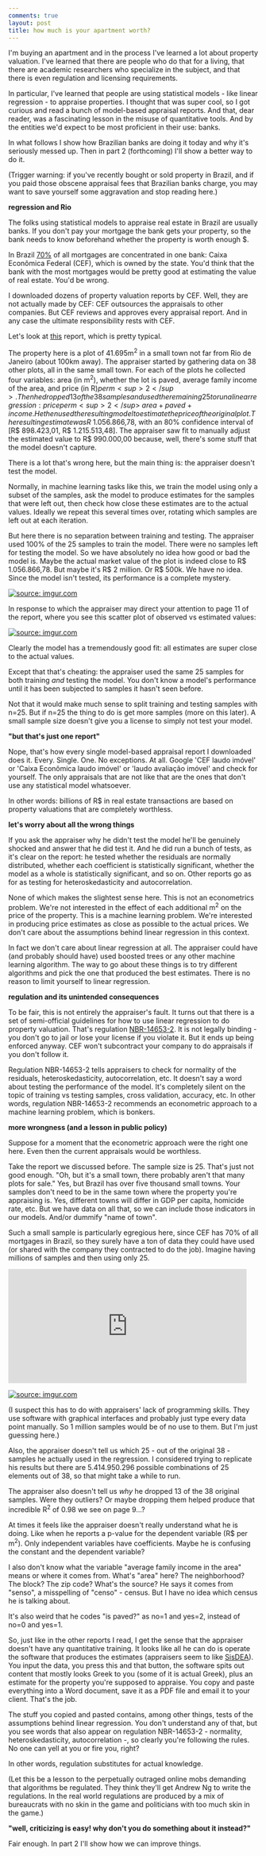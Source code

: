 ```yaml
---
comments: true
layout: post
title: how much is your apartment worth?
---
```


I'm buying an apartment and in the process I've learned a lot about property valuation. I've learned that there are people who do that for a living, that there are academic researchers who specialize in the subject, and that there is even regulation and licensing requirements. 

In particular, I've learned that people are using statistical models - like linear regression - to appraise properties. I thought that was super cool, so I got curious and read a bunch of model-based appraisal reports. And that, dear reader, was a fascinating lesson in the misuse of quantitative tools. And by the entities we'd expect to be most proficient in their use: banks.

In what follows I show how Brazilian banks are doing it today and why it's seriously messed up. Then in part 2 (forthcoming) I'll show a better way to do it.

(Trigger warning: if you've recently bought or sold property in Brazil, and if you paid those obscene appraisal fees that Brazilian banks charge, you may want to save yourself some aggravation and stop reading here.)

**regression and Rio**

The folks using statistical models to appraise real estate in Brazil are usually banks. If you don't pay your mortgage the bank gets your property, so the bank needs to know beforehand whether the property is worth enough $.

In Brazil [70%](https://www1.folha.uol.com.br/mercado/2018/09/volume-de-credito-imobiliario-e-metade-do-concedido-ha-quatro-anos.shtml) of all mortgages are concentrated in one bank: Caixa Econômica Federal (CEF), which is owned by the state. You'd think that the bank with the most mortgages would be pretty good at estimating the value of real estate. You'd be wrong.

I downloaded dozens of property valuation reports by CEF. Well, they are not actually made by CEF: CEF outsources the appraisals to other companies. But CEF reviews and approves every appraisal report. And in any case the ultimate responsibility rests with CEF.

Let's look at [this](https://www.brameleiloes.com.br/principal/pub/Image/20181025040759LAUDO_CAIXA.pdf) report, which is pretty typical.

The property here is a plot of 41.695m<sup>2</sup> in a small town not far from Rio de Janeiro (about 100km away). The appraiser started by gathering data on 38 other plots, all in the same small town. For each of the plots he collected four variables: area (in m<sup>2</sup>), whether the lot is paved, average family income of the area, and price (in R$) per m<sup>2</sup>. Then he dropped 13 of the 38 samples and used the remaining 25 to run a linear regression: price per m<sup>2</sup> ~ area + paved + income. He then used the resulting model to estimate the price of the original plot. The resulting estimate was R$ 1.056.866,78, with an 80% confidence interval of [R$ 898.423,01, R$ 1.215.513,48]. The appraiser saw fit to manually adjust the estimated value to R$ 990.000,00 because, well, there's some stuff that the model doesn't capture.

There is a lot that's wrong here, but the main thing is: the appraiser doesn't test the model.

Normally, in machine learning tasks like this, we train the model using only a subset of the samples, ask the model to produce estimates for the samples that were left out, then check how close these estimates are to the actual values. Ideally we repeat this several times over, rotating which samples are left out at each iteration.

But here there is no separation between training and testing. The appraiser used 100% of the 25 samples to train the model. There were no samples left for testing the model. So we have absolutely no idea how good or bad the model is. Maybe the actual market value of the plot is indeed close to R$ 1.056.866,78. But maybe it's R$ 2 million. Or R$ 500k. We have no idea. Since the model isn't tested, its performance is a complete mystery.

<a href="https://imgur.com/s55GvZa"><img src="https://i.imgur.com/s55GvZa.jpg" title="source: imgur.com" /></a>

In response to which the appraiser may direct your attention to page 11 of the report, where you see this scatter plot of observed vs estimated values:

<a href="https://imgur.com/nfxEGTy"><img src="https://i.imgur.com/nfxEGTy.png" title="source: imgur.com" /></a>

Clearly the model has a tremendously good fit: all estimates are super close to the actual values.

Except that that's cheating: the appraiser used the same 25 samples for both training *and* testing the model. You don't know a model's performance until it has been subjected to samples it hasn't seen before.

Not that it would make much sense to split training and testing samples with n=25. But if n=25 the thing to do is get more samples (more on this later). A small sample size doesn't give you a license to simply not test your model.

**"but that's just one report"**

Nope, that's how every single model-based appraisal report I downloaded does it. Every. Single. One. No exceptions. At all. Google 'CEF laudo imóvel' or 'Caixa Econômica laudo imóvel' or 'laudo avaliação imóvel' and check for yourself. The only appraisals that are not like that are the ones that don't use any statistical model whatsoever.

In other words: billions of R$ in real estate transactions are based on property valuations that are completely worthless.

**let's worry about all the wrong things**

If you ask the appraiser why he didn't test the model he'll be genuinely shocked and answer that he did test it. And he did run a bunch of tests, as it's clear on the report: he tested whether the residuals are normally distributed, whether each coefficient is statistically significant, whether the model as a whole is statistically significant, and so on. Other reports go as for as testing for heteroskedasticity and autocorrelation.

None of which makes the slightest sense here. This is not an econometrics problem. We're not interested in the effect of each additional m<sup>2</sup> on the price of the property. This is a machine learning problem. We're interested in producing price estimates as close as possible to the actual prices. We don't care about the assumptions behind linear regression in this context.

In fact we don't care about linear regression at all. The appraiser could have (and probably should have) used boosted trees or any other machine learning algorithm. The way to go about these things is to try different algorithms and pick the one that produced the best estimates. There is no reason to limit yourself to linear regression.

**regulation and its unintended consequences**

To be fair, this is not entirely the appraiser's fault. It turns out that there is a set of semi-official guidelines for how to use linear regression to do property valuation. That's regulation [NBR-14653-2](http://bittarpericias.com.br/wp-content/uploads/2017/02/Avaliacao-Bens-Imoveis-Urbanos-Procedimentos-Gerias-NBR-14653-2.pdf). It is not legally binding - you don't go to jail or lose your license if you violate it. But it ends up being enforced anyway. CEF won't subcontract your company to do appraisals if you don't follow it.

Regulation NBR-14653-2 tells appraisers to check for normality of the residuals, heteroskedasticity, autocorrelation, etc. It doesn't say a word about testing the performance of the model. It's completely silent on the topic of training vs testing samples, cross validation, accuracy, etc. In other words, regulation NBR-14653-2 recommends an econometric approach to a machine learning problem, which is bonkers.

**more wrongness (and a lesson in public policy)**

Suppose for a moment that the econometric approach were the right one here. Even then the current appraisals would be worthless.

Take the report we discussed before. The sample size is 25. That's just not good enough. "Oh, but it's a small town, there probably aren't that many plots for sale." Yes, but Brazil has over five thousand small towns. Your samples don't need to be in the same town where the property you're appraising is. Yes, different towns will differ in GDP per capita, homicide rate, etc. But we have data on all that, so we can include those indicators in our models. And/or dummify "name of town".

Such a small sample is particularly egregious here, since CEF has 70% of all mortgages in Brazil, so they surely have a ton of data they could have used (or shared with the company they contracted to do the job). Imagine having millions of samples and then using only 25.

<iframe src="https://giphy.com/embed/pNGFddQO31GJa" width="480" height="230" frameBorder="0" class="giphy-embed" allowFullScreen></iframe><p><a href="https://giphy.com/gifs/pNGFddQO31GJa"></a></p>

<a href="https://imgur.com/cq5QlpI"><img src="https://i.imgur.com/cq5QlpI.png" title="source: imgur.com" /></a>

(I suspect this has to do with appraisers' lack of programming skills. They use software with graphical interfaces and probably just type every data point manually. So 1 million samples would be of no use to them. But I'm just guessing here.)

Also, the appraiser doesn't tell us which 25 - out of the original 38 - samples he actually used in the regression. I considered trying to replicate his results but there are 5.414.950.296 possible combinations of 25 elements out of 38, so that might take a while to run.

The appraiser also doesn't tell us *why* he dropped 13 of the 38 original samples. Were they outliers? Or maybe dropping them helped produce that incredible R<sup>2</sup> of 0.98 we see on page 9...?

At times it feels like the appraiser doesn't really understand what he is doing. Like when he reports a p-value for the dependent variable (R$ per m<sup>2</sup>). Only independent variables have coefficients. Maybe he is confusing the constant and the dependent variable?

I also don't know what the variable "average family income in the area" means or where it comes from. What's "area" here? The neighborhood? The block? The zip code? What's the source? He says it comes from "senso", a misspelling of "censo" - census. But I have no idea which census he is talking about.

It's also weird that he codes "is paved?" as no=1 and yes=2, instead of no=0 and yes=1.

So, just like in the other reports I read, I get the sense that the appraiser doesn't have any quantitative training. It looks like all he can do is operate the software that produces the estimates (appraisers seem to like [SisDEA](https://pellisistemas.com/software/sisdea/)). You input the data, you press this and that button, the software spits out content that mostly looks Greek to you (some of it is actual Greek), plus an estimate for the property you're supposed to appraise. You copy and paste everything into a Word document, save it as a PDF file and email it to your client. That's the job.

The stuff you copied and pasted contains, among other things, tests of the assumptions behind linear regression. You don't understand any of that, but you see words that also appear on regulation NBR-14653-2 - normality, heteroskedasticity, autocorrelation -, so clearly you're following the rules. No one can yell at you or fire you, right?

In other words, regulation substitutes for actual knowledge.

(Let this be a lesson to the perpetually outraged online mobs demanding that algorithms be regulated. They think they'll get Andrew Ng to write the regulations. In the real world regulations are produced by a mix of bureaucrats with no skin in the game and politicians with too much skin in the game.)

**"well, criticizing is easy! why don't you do something about it instead?"**

Fair enough. In part 2 I'll show how we can improve things.